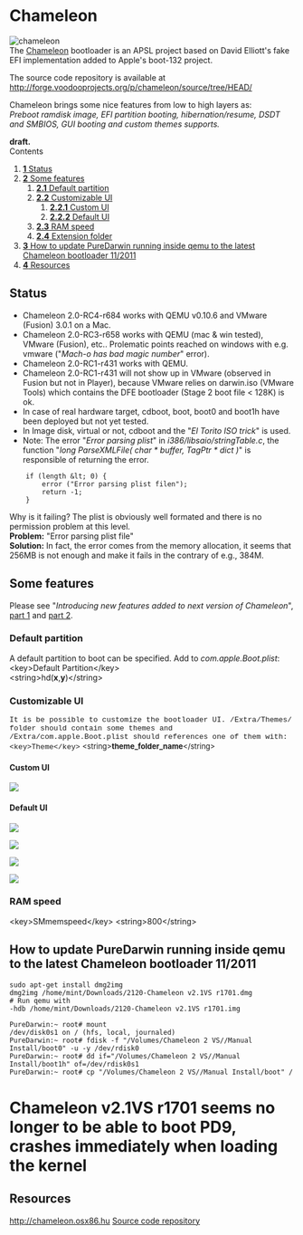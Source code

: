 Chameleon
=========

![chameleon](http://chameleon.osx86.hu/images/28t.png)  
The [Chameleon](http://chameleon.osx86.hu/category/Chameleon/) bootloader is an APSL project based on David Elliott's fake EFI implementation added to Apple's boot-132 project.

The source code repository is available at
<http://forge.voodooprojects.org/p/chameleon/source/tree/HEAD/>

Chameleon brings some nice features from low to high layers as:  
*Preboot ramdisk image, EFI partition booting, hibernation/resume, DSDT and SMBIOS, GUI booting and custom themes supports.*

**draft.**  
Contents  
1.  [**1** Status](chameleon.html#TOC-Status)
2.  [**2** Some features](chameleon.html#TOC-Some-features)
    1.  [**2.1** Default partition](chameleon.html#TOC-Default-partition)
    2.  [**2.2** Customizable UI](chameleon.html#TOC-Customizable-UI)
        1.  [**2.2.1** Custom UI](chameleon.html#TOC-Custom-UI)
        2.  [**2.2.2** Default UI](chameleon.html#TOC-Default-UI)
    3.  [**2.3** RAM speed](chameleon.html#TOC-RAM-speed)
    4.  [**2.4** Extension folder](chameleon.html#TOC-Extension-folder)
3.  [**3** How to update PureDarwin running inside qemu to the latest Chameleon bootloader 11/2011](chameleon.html#TOC-How-to-update-PureDarwin-running-inside-qemu-to-the-latest-Chameleon-bootloader-11-2011)
4.  [**4** Resources](chameleon.html#TOC-Resources)

Status
------

- Chameleon 2.0-RC4-r684 works with QEMU v0.10.6 and VMware (Fusion) 3.0.1 on a Mac.
- Chameleon 2.0-RC3-r658 works with QEMU (mac & win tested), VMware (Fusion), etc.. Prolematic points reached on windows with e.g. vmware ("*Mach-o has bad magic number*" error).
- Chameleon 2.0-RC1-r431 works with QEMU.
- Chameleon 2.0-RC1-r431 will not show up in VMware (observed in Fusion but not in Player), because VMware relies on darwin.iso (VMware Tools) which contains the DFE bootloader (Stage 2 boot file &lt; 128K) is ok.
- In case of real hardware target, cdboot, boot, boot0 and boot1h have been deployed but not yet tested.
- In Image disk, virtual or not, cdboot and the "*El Torito ISO trick*" is used.
- Note: The error "*Error parsing plist*" in *i386/libsaio/stringTable.c*, the function "*long ParseXMLFile( char * buffer, TagPtr * dict )*" is responsible of returning the error.
```
    if (length &lt; 0) {
        error ("Error parsing plist filen");
        return -1;
    }
```
Why is it failing? The plist is obviously well formated and there is no permission problem at this level.  
**Problem:** "Error parsing plist file"   
**Solution:** In fact, the error comes from the memory allocation, it seems that 256MB is not enough and make it fails in the contrary of e.g., 384M.

Some features
-------------
Please see "*Introducing new features added to next version of Chameleon*", [part 1](http://chameleon.osx86.hu/articles/introducing-new-features-added-to-next-version-of-chameleon-part-1) and [part 2](http://chameleon.osx86.hu/articles/more-new-features-added-to-next-chameleon-version-part-2).

### Default partition
A default partition to boot can be specified.
Add to *com.apple.Boot.plist*:  
&lt;key&gt;Default Partition&lt;/key&gt;  
&lt;string&gt;hd(**x**,**y**)&lt;/string&gt;  


### Customizable UI
<span style="font-family:courier new,monospace;font-size:small"><span style="font-size:13px">It is be possible to customize the bootloader UI.</span><span style="font-size:13px">
</span><span style="font-size:13px">/Extra/Themes/ folder should contain some themes and /Extra/com.apple.Boot.plist should references one of them with:
</span>&lt;key&gt;Theme&lt;/key&gt;</span>
<span style="font-size:small">&lt;string&gt;**theme_folder_name**&lt;/string&gt;</span>

#### Custom UI
[![](../../_/rsrc/1247935767327/developers/booting/chameleon/Chameleon%20PureDarwin%20theme%200%20wait.png%3Fheight=327&width=420)](chameleon/Chameleon%20PureDarwin%20theme%200%20wait.png%3Fattredirects=0)

#### Default UI
[![](../../_/rsrc/1247890788671/developers/booting/chameleon/chameleon%20v2.0-RC1-r431%20timeout.png%3Fheight=327&width=420)](chameleon/chameleon%20v2.0-RC1-r431%20timeout.png%3Fattredirects=0)

[![](../../_/rsrc/1247890781208/developers/booting/chameleon/chameleon%20v2.0-RC1-r431%20memory%20info.png%3Fheight=330&width=420)](chameleon/chameleon%20v2.0-RC1-r431%20memory%20info.png%3Fattredirects=0)

[![](../../_/rsrc/1247890794899/developers/booting/chameleon/chameleon%20v2.0-RC1-r431%20video%20info.png%3Fheight=330&width=420)](chameleon/chameleon%20v2.0-RC1-r431%20video%20info.png%3Fattredirects=0)

[![](../../_/rsrc/1247890785709/developers/booting/chameleon/chameleon%20v2.0-RC1-r431%20%20boot%20devices.png%3Fheight=330&width=420)](chameleon/chameleon%20v2.0-RC1-r431%20%20boot%20devices.png%3Fattredirects=0)

### RAM speed
&lt;key&gt;SMmemspeed&lt;/key&gt;
&lt;string&gt;800&lt;/string&gt;


How to update PureDarwin running inside qemu to the latest Chameleon bootloader 11/2011
----------------------------------------------------------------------------------------
```
sudo apt-get install dmg2img
dmg2img /home/mint/Downloads/2120-Chameleon v2.1VS r1701.dmg
# Run qemu with 
-hdb /home/mint/Downloads/2120-Chameleon v2.1VS r1701.img
```

```
PureDarwin:~ root# mount
/dev/disk0s1 on / (hfs, local, journaled)
PureDarwin:~ root# fdisk -f "/Volumes/Chameleon 2 VS//Manual Install/boot0" -u -y /dev/rdisk0
PureDarwin:~ root# dd if="/Volumes/Chameleon 2 VS//Manual Install/boot1h" of=/dev/rdisk0s1
PureDarwin:~ root# cp "/Volumes/Chameleon 2 VS//Manual Install/boot" /
```

# Chameleon v2.1VS r1701 seems no longer to be able to boot PD9, crashes immediately when loading the kernel
Resources
---------
<http://chameleon.osx86.hu>
[Source code repository](http://forge.voodooprojects.org/p/chameleon/source/tree/HEAD/)